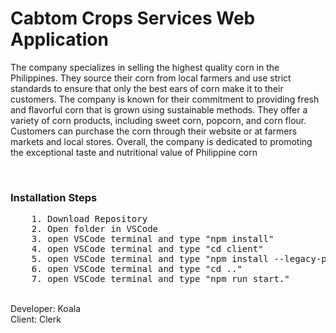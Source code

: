 # Cabtom Crops Services Web Application
<p>
    The company specializes in selling the highest quality corn in the Philippines. They source their corn from local farmers and use strict standards to ensure that only the best ears of corn make it to their customers. The company is known for their commitment to providing fresh and flavorful corn that is grown using sustainable methods. They offer a variety of corn products, including sweet corn, popcorn, and corn flour. Customers can purchase the corn through their website or at farmers markets and local stores. Overall, the company is dedicated to promoting the exceptional taste and nutritional value of Philippine corn
</p>
<br/>
<h3>Installation Steps</h3>
<pre>
    1. Download Repository
    2. Open folder in VSCode
    3. open VSCode terminal and type "npm install"
    4. open VSCode terminal and type "cd client"
    5. open VSCode terminal and type "npm install --legacy-peer-deps"
    6. open VSCode terminal and type "cd .."
    7. open VSCode terminal and type "npm run start."
</pre>
<br/>
Developer: Koala <br/>
Client: Clerk

